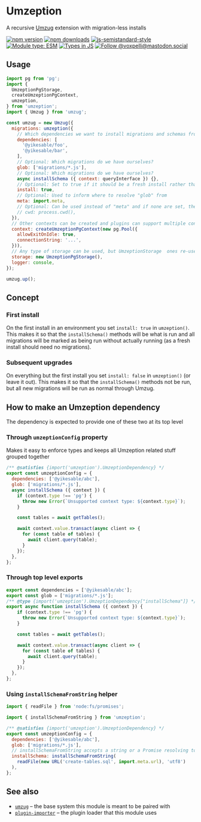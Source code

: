 # Umzeption

A recursive [Umzug](https://github.com/sequelize/umzug) extension with migration-less installs

[![npm version](https://img.shields.io/npm/v/umzeption.svg?style=flat)](https://www.npmjs.com/package/umzeption)
[![npm downloads](https://img.shields.io/npm/dm/umzeption.svg?style=flat)](https://www.npmjs.com/package/umzeption)
[![js-semistandard-style](https://img.shields.io/badge/code%20style-semistandard-brightgreen.svg)](https://github.com/voxpelli/eslint-config)
[![Module type: ESM](https://img.shields.io/badge/module%20type-esm-brightgreen)](https://github.com/voxpelli/badges-cjs-esm)
[![Types in JS](https://img.shields.io/badge/types_in_js-yes-brightgreen)](https://github.com/voxpelli/types-in-js)
[![Follow @voxpelli@mastodon.social](https://img.shields.io/mastodon/follow/109247025527949675?domain=https%3A%2F%2Fmastodon.social&style=social)](https://mastodon.social/@voxpelli)

## Usage

```javascript
import pg from 'pg';
import {
  UmzeptionPgStorage,
  createUmzeptionPgContext,
  umzeption,
} from 'umzeption';
import { Umzug } from 'umzug';

const umzug = new Umzug({
  migrations: umzeption({
    // Which dependencies we want to install migrations and schemas from
    dependencies: [
      '@yikesable/foo',
      '@yikesable/bar',
    ],
    // Optional: Which migrations do we have ourselves?
    glob: ['migrations/*.js'],
    // Optional: Which migrations do we have ourselves?
    async installSchema ({ context: queryInterface }) {},
    // Optional: Set to true if it should be a fresh install rather than a migration
    install: true,
    // Optional: Used to inform where to resolve "glob" from
    meta: import.meta,
    // Optional: Can be used instead of "meta" and if none are set, then process.cwd() is the default
    // cwd: process.cwd(),
  }),
  // Other contexts can be created and plugins can support multiple contexts
  context: createUmzeptionPgContext(new pg.Pool({
    allowExitOnIdle: true,
    connectionString: '...',
  })),
  // Any type of storage can be used, but UmzeptionStorage  ones re-use the context's connection + ensures a match with the context types
  storage: new UmzeptionPgStorage(),
  logger: console,
});

umzug.up();
```

## Concept

### First install

On the first install in an environment you set `install: true` in `umzeption()`. This makes it so that the `installSchema()` methods will be what is run and all migrations will be marked as being run without actually running (as a fresh install should need no migrations).

### Subsequent upgrades

On everything but the first install you set `install: false` in `umzeption()` (or leave it out). This makes it so that the `installSchema()` methods not be run, but all new migrations will be run as normal through Umzug.

## How to make an Umzeption dependency

The dependency is expected to provide one of these two at its top level

### Through `umzeptionConfig` property

Makes it easy to enforce types and keeps all Umzeption related stuff grouped together

```javascript
/** @satisfies {import('umzeption').UmzeptionDependency} */
export const umzeptionConfig = {
  dependencies: ['@yikesable/abc'],
  glob: ['migrations/*.js'],
  async installSchema ({ context }) {
    if (context.type !== 'pg') {
      throw new Error(`Unsupported context type: ${context.type}`);
    }

    const tables = await getTables();

    await context.value.transact(async client => {
      for (const table of tables) {
        await client.query(table);
      }
    });
  },
};
```

### Through top level exports

```javascript
export const dependencies = ['@yikesable/abc'];
export const glob = ['migrations/*.js'];
/** @type {import('umzeption').UmzeptionDependency["installSchema"]} */
export async function installSchema ({ context }) {
    if (context.type !== 'pg') {
      throw new Error(`Unsupported context type: ${context.type}`);
    }

    const tables = await getTables();

    await context.value.transact(async client => {
      for (const table of tables) {
        await client.query(table);
      }
    });
  },
};
```

### Using `installSchemaFromString` helper

```javascript
import { readFile } from 'node:fs/promises';

import { installSchemaFromString } from 'umzeption';

/** @satisfies {import('umzeption').UmzeptionDependency} */
export const umzeptionConfig = {
  dependencies: ['@yikesable/abc'],
  glob: ['migrations/*.js'],
  // installSchemaFromString accepts a string or a Promise resolving to a string
  installSchema: installSchemaFromString(
    readFile(new URL('create-tables.sql', import.meta.url), 'utf8')
  ),
};
```

## See also

* [`umzug`](https://github.com/sequelize/umzug) – the base system this module is meant to be paired with
* [`plugin-importer`](https://github.com/voxpelli/plugin-importer) – the plugin loader that this module uses
